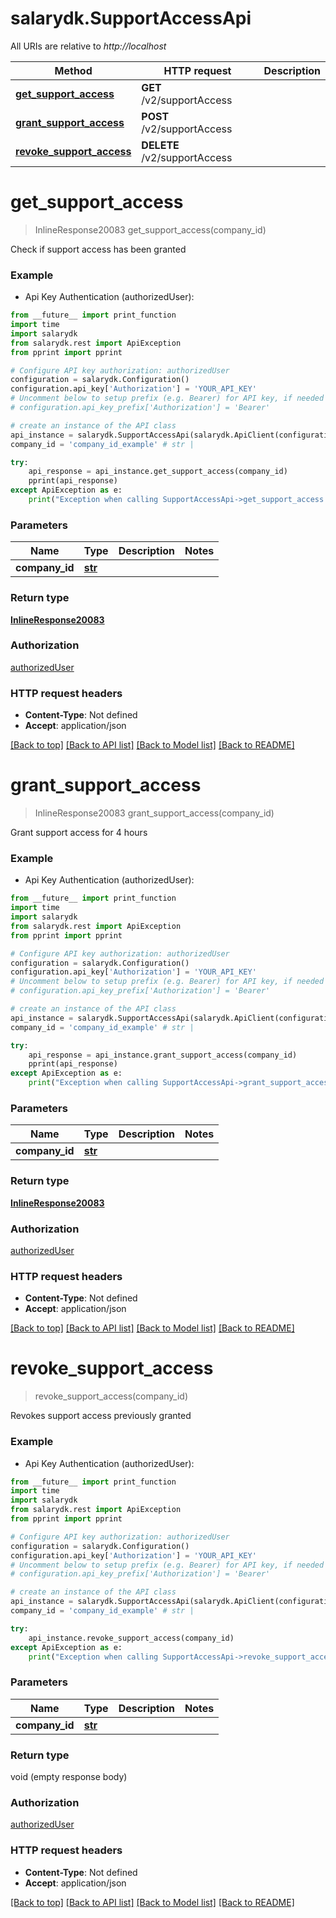 # salarydk.SupportAccessApi

All URIs are relative to *http://localhost*

Method | HTTP request | Description
------------- | ------------- | -------------
[**get_support_access**](SupportAccessApi.md#get_support_access) | **GET** /v2/supportAccess | 
[**grant_support_access**](SupportAccessApi.md#grant_support_access) | **POST** /v2/supportAccess | 
[**revoke_support_access**](SupportAccessApi.md#revoke_support_access) | **DELETE** /v2/supportAccess | 


# **get_support_access**
> InlineResponse20083 get_support_access(company_id)



Check if support access has been granted

### Example

* Api Key Authentication (authorizedUser): 
```python
from __future__ import print_function
import time
import salarydk
from salarydk.rest import ApiException
from pprint import pprint

# Configure API key authorization: authorizedUser
configuration = salarydk.Configuration()
configuration.api_key['Authorization'] = 'YOUR_API_KEY'
# Uncomment below to setup prefix (e.g. Bearer) for API key, if needed
# configuration.api_key_prefix['Authorization'] = 'Bearer'

# create an instance of the API class
api_instance = salarydk.SupportAccessApi(salarydk.ApiClient(configuration))
company_id = 'company_id_example' # str | 

try:
    api_response = api_instance.get_support_access(company_id)
    pprint(api_response)
except ApiException as e:
    print("Exception when calling SupportAccessApi->get_support_access: %s\n" % e)
```

### Parameters

Name | Type | Description  | Notes
------------- | ------------- | ------------- | -------------
 **company_id** | [**str**](.md)|  | 

### Return type

[**InlineResponse20083**](InlineResponse20083.md)

### Authorization

[authorizedUser](../README.md#authorizedUser)

### HTTP request headers

 - **Content-Type**: Not defined
 - **Accept**: application/json

[[Back to top]](#) [[Back to API list]](../README.md#documentation-for-api-endpoints) [[Back to Model list]](../README.md#documentation-for-models) [[Back to README]](../README.md)

# **grant_support_access**
> InlineResponse20083 grant_support_access(company_id)



Grant support access for 4 hours

### Example

* Api Key Authentication (authorizedUser): 
```python
from __future__ import print_function
import time
import salarydk
from salarydk.rest import ApiException
from pprint import pprint

# Configure API key authorization: authorizedUser
configuration = salarydk.Configuration()
configuration.api_key['Authorization'] = 'YOUR_API_KEY'
# Uncomment below to setup prefix (e.g. Bearer) for API key, if needed
# configuration.api_key_prefix['Authorization'] = 'Bearer'

# create an instance of the API class
api_instance = salarydk.SupportAccessApi(salarydk.ApiClient(configuration))
company_id = 'company_id_example' # str | 

try:
    api_response = api_instance.grant_support_access(company_id)
    pprint(api_response)
except ApiException as e:
    print("Exception when calling SupportAccessApi->grant_support_access: %s\n" % e)
```

### Parameters

Name | Type | Description  | Notes
------------- | ------------- | ------------- | -------------
 **company_id** | [**str**](.md)|  | 

### Return type

[**InlineResponse20083**](InlineResponse20083.md)

### Authorization

[authorizedUser](../README.md#authorizedUser)

### HTTP request headers

 - **Content-Type**: Not defined
 - **Accept**: application/json

[[Back to top]](#) [[Back to API list]](../README.md#documentation-for-api-endpoints) [[Back to Model list]](../README.md#documentation-for-models) [[Back to README]](../README.md)

# **revoke_support_access**
> revoke_support_access(company_id)



Revokes support access previously granted

### Example

* Api Key Authentication (authorizedUser): 
```python
from __future__ import print_function
import time
import salarydk
from salarydk.rest import ApiException
from pprint import pprint

# Configure API key authorization: authorizedUser
configuration = salarydk.Configuration()
configuration.api_key['Authorization'] = 'YOUR_API_KEY'
# Uncomment below to setup prefix (e.g. Bearer) for API key, if needed
# configuration.api_key_prefix['Authorization'] = 'Bearer'

# create an instance of the API class
api_instance = salarydk.SupportAccessApi(salarydk.ApiClient(configuration))
company_id = 'company_id_example' # str | 

try:
    api_instance.revoke_support_access(company_id)
except ApiException as e:
    print("Exception when calling SupportAccessApi->revoke_support_access: %s\n" % e)
```

### Parameters

Name | Type | Description  | Notes
------------- | ------------- | ------------- | -------------
 **company_id** | [**str**](.md)|  | 

### Return type

void (empty response body)

### Authorization

[authorizedUser](../README.md#authorizedUser)

### HTTP request headers

 - **Content-Type**: Not defined
 - **Accept**: application/json

[[Back to top]](#) [[Back to API list]](../README.md#documentation-for-api-endpoints) [[Back to Model list]](../README.md#documentation-for-models) [[Back to README]](../README.md)

